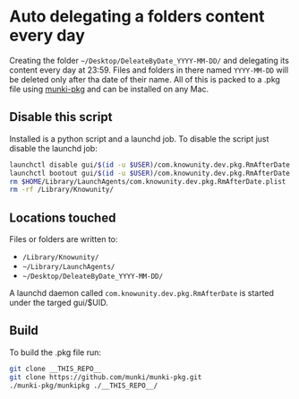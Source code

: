 # Auto delegating a folders content every day
Creating the folder  ```~/Desktop/DeleateByDate_YYYY-MM-DD/``` and delegating its content every day at 23:59. Files and folders in there named ```YYYY-MM-DD``` will be deleted only after tha date of their name.
All of this is packed to a .pkg file using [munki-pkg](https://github.com/munki/munki-pkg) and can be installed on any Mac.
## Disable this script
Installed is a python script and a launchd job. To disable the script just disable the launchd job:
```bash
launchctl disable gui/$(id -u $USER)/com.knowunity.dev.pkg.RmAfterDate
launchctl bootout gui/$(id -u $USER)/com.knowunity.dev.pkg.RmAfterDate
rm $HOME/Library/LaunchAgents/com.knowunity.dev.pkg.RmAfterDate.plist
rm -rf /Library/Knowunity/
```
## Locations touched
Files or folders are written to:
* ```/Library/Knowunity/```
* ```~/Library/LaunchAgents/```
* ```~/Desktop/DeleateByDate_YYYY-MM-DD/```

A launchd daemon called ```com.knowunity.dev.pkg.RmAfterDate``` is started under the targed gui/$UID. 

## Build
To build the .pkg file run:
```bash
git clone __THIS_REPO__
git clone https://github.com/munki/munki-pkg.git
./munki-pkg/munkipkg ./__THIS_REPO__/
```